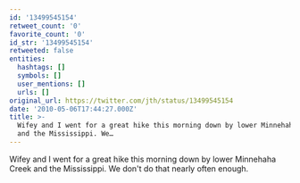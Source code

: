 ```yaml
---
id: '13499545154'
retweet_count: '0'
favorite_count: '0'
id_str: '13499545154'
retweeted: false
entities:
  hashtags: []
  symbols: []
  user_mentions: []
  urls: []
original_url: https://twitter.com/jth/status/13499545154
date: '2010-05-06T17:44:27.000Z'
title: >-
  Wifey and I went for a great hike this morning down by lower Minnehaha Creek
  and the Mississippi. We…
---
```


Wifey and I went for a great hike this morning down by lower Minnehaha Creek and the Mississippi. We don't do that nearly often enough.
